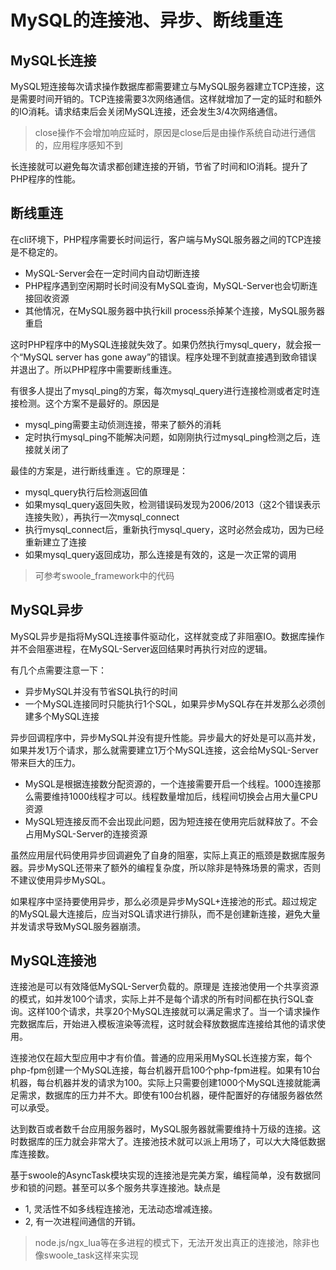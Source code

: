 # MySQL的连接池、异步、断线重连
## MySQL长连接
MySQL短连接每次请求操作数据库都需要建立与MySQL服务器建立TCP连接，这是需要时间开销的。TCP连接需要3次网络通信。这样就增加了一定的延时和额外的IO消耗。请求结束后会关闭MySQL连接，还会发生3/4次网络通信。

>close操作不会增加响应延时，原因是close后是由操作系统自动进行通信的，应用程序感知不到

长连接就可以避免每次请求都创建连接的开销，节省了时间和IO消耗。提升了PHP程序的性能。

## 断线重连
在cli环境下，PHP程序需要长时间运行，客户端与MySQL服务器之间的TCP连接是不稳定的。

* MySQL-Server会在一定时间内自动切断连接
* PHP程序遇到空闲期时长时间没有MySQL查询，MySQL-Server也会切断连接回收资源
* 其他情况，在MySQL服务器中执行kill process杀掉某个连接，MySQL服务器重启

这时PHP程序中的MySQL连接就失效了。如果仍然执行mysql_query，就会报一个“MySQL server has gone away”的错误。程序处理不到就直接遇到致命错误并退出了。所以PHP程序中需要断线重连。

有很多人提出了mysql_ping的方案，每次mysql_query进行连接检测或者定时连接检测。这个方案不是最好的。原因是

* mysql_ping需要主动侦测连接，带来了额外的消耗
* 定时执行mysql_ping不能解决问题，如刚刚执行过mysql_ping检测之后，连接就关闭了

最佳的方案是，进行断线重连 。它的原理是：

* mysql_query执行后检测返回值
* 如果mysql_query返回失败，检测错误码发现为2006/2013（这2个错误表示连接失败），再执行一次mysql_connect
* 执行mysql_connect后，重新执行mysql_query，这时必然会成功，因为已经重新建立了连接
* 如果mysql_query返回成功，那么连接是有效的，这是一次正常的调用

>可参考swoole_framework中的代码

## MySQL异步

MySQL异步是指将MySQL连接事件驱动化，这样就变成了非阻塞IO。数据库操作并不会阻塞进程，在MySQL-Server返回结果时再执行对应的逻辑。

有几个点需要注意一下：

* 异步MySQL并没有节省SQL执行的时间
* 一个MySQL连接同时只能执行1个SQL，如果异步MySQL存在并发那么必须创建多个MySQL连接

异步回调程序中，异步MySQL并没有提升性能。异步最大的好处是可以高并发，如果并发1万个请求，那么就需要建立1万个MySQL连接，这会给MySQL-Server带来巨大的压力。

* MySQL是根据连接数分配资源的，一个连接需要开启一个线程。1000连接那么需要维持1000线程才可以。线程数量增加后，线程间切换会占用大量CPU资源
* MySQL短连接反而不会出现此问题，因为短连接在使用完后就释放了。不会占用MySQL-Server的连接资源

虽然应用层代码使用异步回调避免了自身的阻塞，实际上真正的瓶颈是数据库服务器。异步MySQL还带来了额外的编程复杂度，所以除非是特殊场景的需求，否则不建议使用异步MySQL。

如果程序中坚持要使用异步，那么必须是异步MySQL+连接池的形式。超过规定的MySQL最大连接后，应当对SQL请求进行排队，而不是创建新连接，避免大量并发请求导致MySQL服务器崩溃。

## MySQL连接池
连接池是可以有效降低MySQL-Server负载的。原理是 连接池使用一个共享资源的模式，如并发100个请求，实际上并不是每个请求的所有时间都在执行SQL查询。这样100个请求，共享20个MySQL连接就可以满足需求了。当一个请求操作完数据库后，开始进入模板渲染等流程，这时就会释放数据库连接给其他的请求使用。

连接池仅在超大型应用中才有价值。普通的应用采用MySQL长连接方案，每个php-fpm创建一个MySQL连接，每台机器开启100个php-fpm进程。如果有10台机器，每台机器并发的请求为100。实际上只需要创建1000个MySQL连接就能满足需求，数据库的压力并不大。即使有100台机器，硬件配置好的存储服务器依然可以承受。

达到数百或者数千台应用服务器时，MySQL服务器就需要维持十万级的连接。这时数据库的压力就会非常大了。连接池技术就可以派上用场了，可以大大降低数据库连接数。

基于swoole的AsyncTask模块实现的连接池是完美方案，编程简单，没有数据同步和锁的问题。甚至可以多个服务共享连接池。缺点是

* 1, 灵活性不如多线程连接池，无法动态增减连接。
* 2, 有一次进程间通信的开销。

> node.js/ngx_lua等在多进程的模式下，无法开发出真正的连接池，除非也像swoole_task这样来实现
